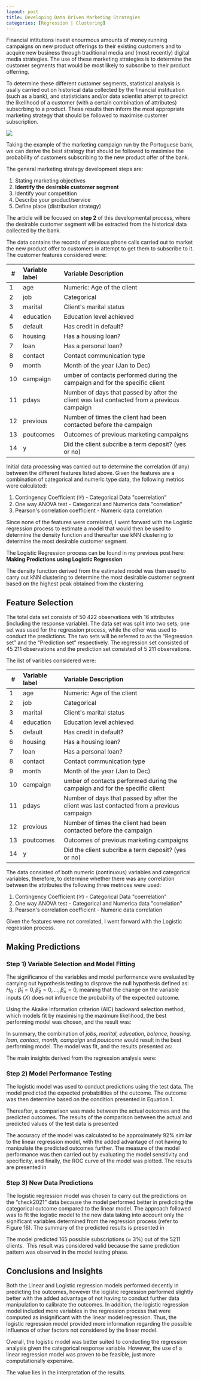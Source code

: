 ```yaml
---
layout: post
title: Developing Data Driven Marketing Strategies 
categories: [Regression | Clustering]
---
```






Financial intitutions invest enourmous amounts of money running campaigns on new product offerings to their existing customers and to acquire new business through traditional media and (most recently) digital media strategies. The use of these marketing strategies is to determine the customer segments that would be most likely to subscribe to their product offerring. 

To determine these different customer segments, statistical analysis is usally carried out on historical data collected by the financial instituation (such as a bank), and statisticians and/or data scientist attempt to predict the likelihood of a customer (with a certain combination of attributes) subscrbing to a product. These results then inform the most appropriate marketing strategy that should be followed to maximise customer subscription. 

![](/images/reverie-demo.png)

Taking the example of the marketing campaign run by the Portuguese bank, we can derive the best strategy that should be followed to maximise the probability of customers subscribing to the new product offer of the bank.

The general marketing strategy development steps are:
1. Stating marketing objectives
2. **Identify the desirable customer segment**
3. Identify your competition
4. Describe your product/service
5. Define place (distribution strategy)

The article will be focused on **step 2** of this developmental process, where the desirable customer segment will be extracted from the historical data collected by the bank.

The data contains the records of previous phone calls carried out to market the new product offer to customers in attempt to get them to subscribe to it. The customer features considered were:

| #   | Variable label   | Variable Description                                                                       |
| --- |:---------------- |:------------------------------------------------------------------------------------------ |
| 1   | age              | Numeric: Age of the client                                                                 |
| 2   | job              | Categorical                                                                                |
| 3   | marital          | Client's marital status                                                                    |
| 4   | education        | Education level achieved                                                                   |
| 5   | default          | Has credit in default?                                                                     |
| 6   | housing          | Has a housing loan?                                                                        |
| 7   | loan             | Has a personal loan?                                                                       |
| 8   | contact          | Contact communication type                                                                 |
| 9   | month            | Month of the year (Jan to Dec)                                                             |
| 10  | campaign         | umber of contacts performed during the campaign and for the specific client                |
| 11  | pdays            | Number of days that passed by after the client was last contacted from a previous campaign |
| 12  | previous         | Number of times the client had been contacted before the campaign                          |
| 13  | poutcomes        | Outcomes of previous marketing campaigns                                                   |
| 14  | y                | Did the client subcribe a term deposit? (yes or no)                                        |

Initial data processing was carried out to determine the correlation (if any) between the different features listed above. Given the features are a combination of categorical and numeric type data, the following metrics were calculated:
1. Contingency Coefficient ($\mathcal{C}$) - Categorical Data "coerrelation"
2. One way ANOVA test - Categorical and Numerica data "correlation"
3. Pearson's correlation coefficient - Numeric data correlation

Since none of the features were correlated, I went forward with the Logistic regression process to estimate a model that would then be used to determine the density function and thereafter use kNN clustering to determine the most desirable customer segment.

The Logistic Regression process can be found in my previous post here: **Making Predictions using Logistic Regression**

The density function derived from the estimated model was then used to carry out kNN clustering to determine the most desirable customer segment based on the highest peak obtained from the clustering. 



## Feature Selection


The total data set consists of 50 422 observations with 16 attributes (including the response variable). The data set was split into two sets; one set was used for the regression process, while the other was used to conduct the predictions. The two sets will be referred to as the “Regression set” and the “Prediction set” respectively. The regression set consisted of 45 211 observations and the prediction set consisted of 5 211 observations.

The list of varibles considered were:

| #   | Variable label   | Variable Description                                                                       |
| --- |:---------------- |:------------------------------------------------------------------------------------------ |
| 1   | age              | Numeric: Age of the client                                                                 |
| 2   | job              | Categorical                                                                                |
| 3   | marital          | Client's marital status                                                                    |
| 4   | education        | Education level achieved                                                                   |
| 5   | default          | Has credit in default?                                                                     |
| 6   | housing          | Has a housing loan?                                                                        |
| 7   | loan             | Has a personal loan?                                                                       |
| 8   | contact          | Contact communication type                                                                 |
| 9   | month            | Month of the year (Jan to Dec)                                                             |
| 10  | campaign         | umber of contacts performed during the campaign and for the specific client                |
| 11  | pdays            | Number of days that passed by after the client was last contacted from a previous campaign |
| 12  | previous         | Number of times the client had been contacted before the campaign                          |
| 13  | poutcomes        | Outcomes of previous marketing campaigns                                                   |
| 14  | y                | Did the client subcribe a term deposit? (yes or no)                                        |

The data consisted of both numeric (continuous) variables and categorical variables, therefore, to determine whether there was any correlation between the attributes the following three metrices were used:
1. Contingency Coefficient ($\mathcal{C}$) - Categorical Data "coerrelation"
2. One way ANOVA test - Categorical and Numerica data "correlation"
3. Pearson's correlation coefficient - Numeric data correlation

Given the features were not correlated, I went forward with the Logistic regression process. 

<div style="text-align: center;">
 <script async type="text/javascript" src="//cdn.carbonads.com/carbon.js?serve=CE7D6KJY&placement=wwwamitmerchantcom" id="_carbonads_js"></script>
</div>

## Making Predictions
### Step 1) Variable Selection and Model Fitting
The significance of the variables and model performance were evaluated by carrying out hypothesis testing to disprove the null hypothesis defined as: $H_0: \hat{\beta}_1 =0, \hat{\beta}_2=0,...,\hat{\beta}_n=0$, meaning that the change on the variable inputs ($X$) does not influence the probability of the expected outcome.

Using the Akaike information criterion (AIC) backward selection method, which models fit by maximising the maximum likelihood, the best performing model was chosen, and the result was:


In summary, the combination of _jobs_, _marital, education, balance, housing, loan, contact, month,_ _campaign_ and _poutcome_ would result in the best performing model. The model was fit, and the results presented as:




The main insights derived from the regression analysis were:







### Step 2) Model Performance Testing  
The logistic model was used to conduct predictions using the test data. The model predicted the expected probabilities of the outcome. The outcome was then determine based on the condition presented in Equation 1.



Thereafter, a comparison was made between the actual outcomes and the predicted outcomes. The results of the comparison between the actual and predicted values of the test data is presented



The accuracy of the model was calculated to be approximately 92% similar to the linear regression model, with the added advantage of not having to manipulate the predicted outcomes further. The measure of the model performance was then carried out by evaluating the model sensitivity and specificity, and finally, the ROC curve of the model was plotted. The results are presented in






### Step 3) New Data Predictions
The logistic regression model was chosen to carry out the predictions on the “check2021” data because the model performed better in predicting the categorical outcome compared to the linear model. The approach followed was to fit the logistic model to the new data taking into account only the significant variables determined from the regression process (refer to Figure 16). The summary of the predicted results is presented in



The model predicted 165 possible subscriptions (≈ 3%) out of the 5211 clients.  This result was considered valid because the same prediction pattern was observed in the model testing phase.




## Conclusions and Insights
Both the Linear and Logistic regression models performed decently in predicting the outcomes, however the logistic regression performed slightly better with the added advantage of not having to conduct further data manipulation to calibrate the outcomes. In addition, the logistic regression model included more variables in the regression process that were computed as insignificant with the linear model regression. Thus, the logistic regression model provided more information regarding the possible influence of other factors not considered by the linear model.

Overall, the logistic model was better suited to conducting the regression analysis given the categorical response variable. However, the use of a linear regression model was proven to be feasible, just more computationally expensive.

The value lies in the interpretation of the results.








